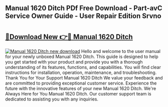 ## Manual 1620 Ditch PDf Free Download - Part-avC Service Owner Guide - User Repair Edition Srvno

# <h2><a href="http://bc62743.oget.top/?id=Manual+1620+Ditch">🔗Download New 👉🔴 Manual 1620 Ditch</a></h2>

[![Manual 1620 Ditch new download](https://i.imgur.com/5g1atiW.png)](http://bc62743.oget.top/?id=Manual+1620+Ditch)
Hello and welcome to the user manual for your newly unboxed Manual 1620 Ditch. This guide is designed to help you get started with your product and provide you with a thorough understanding of its features, functions, and capabilities. You will find clear instructions for installation, operation, maintenance, and troubleshooting. Thank You for Your Support Manual 1620 Ditch We value your feedback and are committed to providing exceptional customer service. Experience the future with the innovative features of your new Manual 1620 Ditch. We're Always Here for You Manual 1620 Ditch. Our customer support team is dedicated to assisting you with any inquiries.

